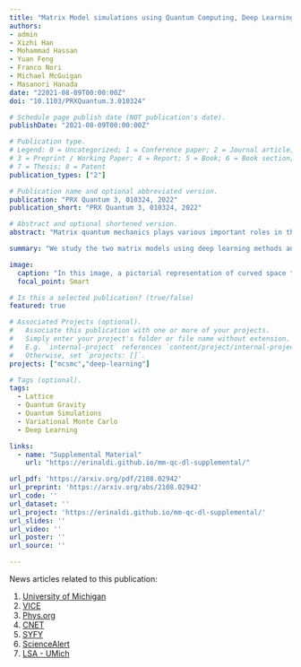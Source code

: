 ```yaml
---
title: "Matrix Model simulations using Quantum Computing, Deep Learning, and Lattice Monte Carlo"
authors:
- admin
- Xizhi Han
- Mohammad Hassan
- Yuan Feng
- Franco Nori
- Michael McGuigan
- Masanori Hanada
date: "22021-08-09T00:00:00Z"
doi: "10.1103/PRXQuantum.3.010324"

# Schedule page publish date (NOT publication's date).
publishDate: "2021-08-09T00:00:00Z"

# Publication type.
# Legend: 0 = Uncategorized; 1 = Conference paper; 2 = Journal article;
# 3 = Preprint / Working Paper; 4 = Report; 5 = Book; 6 = Book section;
# 7 = Thesis; 8 = Patent
publication_types: ["2"]

# Publication name and optional abbreviated version.
publication: "PRX Quantum 3, 010324, 2022"
publication_short: "PRX Quantum 3, 010324, 2022"

# Abstract and optional shortened version.
abstract: "Matrix quantum mechanics plays various important roles in theoretical physics, such as a holographic description of quantum black holes. Understanding quantum black holes and the role of entanglement in a holographic setup is of paramount importance for the development of better quantum algorithms (quantum error correction codes) and for the realization of a quantum theory of gravity. Quantum computing and deep learning offer us potentially useful approaches to study the dynamics of matrix quantum mechanics. In this paper we perform a systematic survey for quantum computing and deep learning approaches to matrix quantum mechanics, comparing them to Lattice Monte Carlo simulations. In particular, we test the performance of each method by calculating the low-energy spectrum"

summary: "We study the two matrix models using deep learning methods and quantum simulations. We benchmark the results against lattice Monte Carlo simulations."

image:
  caption: "In this image, a pictorial representation of curved space time connects the two simulation methods. On the bottom, a deep learning method is represented by graphs of points (neural network), while the quantum circuit method on top is represented by lines, squares and circles (qubits and gates). The simulation methods merge with each side of the curved space time to represent the fact that gravity properties come out of the simulations. Image credit: E. Rinaldi and A. Silvestri"
  focal_point: Smart

# Is this a selected publication? (true/false)
featured: true

# Associated Projects (optional).
#   Associate this publication with one or more of your projects.
#   Simply enter your project's folder or file name without extension.
#   E.g. `internal-project` references `content/project/internal-project/index.md`.
#   Otherwise, set `projects: []`.
projects: ["mcsmc","deep-learning"]

# Tags (optional).
tags:
  - Lattice
  - Quantum Gravity
  - Quantum Simulations
  - Variational Monte Carlo
  - Deep Learning

links:
  - name: "Supplemental Material"
    url: "https://erinaldi.github.io/mm-qc-dl-supplemental/"

url_pdf: 'https://arxiv.org/pdf/2108.02942'
url_preprint: 'https://arxiv.org/abs/2108.02942'
url_code: ''
url_dataset: ''
url_project: 'https://erinaldi.github.io/mm-qc-dl-supplemental/'
url_slides: ''
url_video: ''
url_poster: ''
url_source: ''

---
```



<div data-badge-popover="right" data-badge-type="medium-donut" data-doi="10.1103/PRXQuantum.3.010324" data-hide-no-mentions="true" class="altmetric-embed"></div>

<script type='text/javascript' src='https://d1bxh8uas1mnw7.cloudfront.net/assets/embed.js'></script>

News articles related to this publication:

1. [University of Michigan](https://news.umich.edu/whats-inside-a-black-hole-u-m-physicist-uses-quantum-computing-machine-learning-to-find-out/)
2. [VICE](https://www.vice.com/en/article/n7nqnz/scientists-are-data-mining-black-holes-to-see-if-they-are-holograms)
3. [Phys.org](https://phys.org/news/2022-02-black-hole-physicist-quantum-machine.html)
4. [CNET](https://www.cnet.com/news/an-alternate-holographic-universe-may-lead-us-into-a-black-hole/#ftag=CADf328eec)
5. [SYFY](https://www.syfy.com/syfy-wire/holographic-duality-could-predict-what-is-inside-a-black-hole)
6. [ScienceAlert](https://www.sciencealert.com/what-happens-inside-a-black-hole-quantum-computers-may-be-able-to-replicate-it)
7. [LSA - UMich](https://lsa.umich.edu/physics/news-events/all-news/search-news/what-s-inside-a-black-hole--u-m-physicist-enrico-rinaldi-uses-qu.html)
